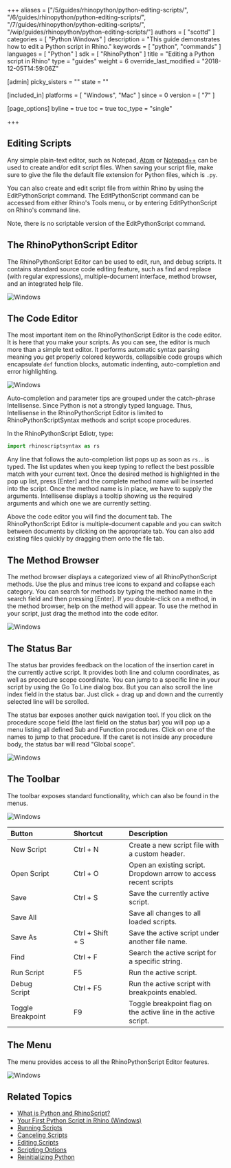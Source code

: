 +++
aliases = ["/5/guides/rhinopython/python-editing-scripts/", "/6/guides/rhinopython/python-editing-scripts/", "/7/guides/rhinopython/python-editing-scripts/", "/wip/guides/rhinopython/python-editing-scripts/"]
authors = [ "scottd" ]
categories = [ "Python Windows" ]
description = "This guide demonstrates how to edit a Python script in Rhino."
keywords = [ "python", "commands" ]
languages = [ "Python" ]
sdk = [ "RhinoPython" ]
title = "Editing a Python script in Rhino"
type = "guides"
weight = 6
override_last_modified = "2018-12-05T14:59:06Z"

[admin]
picky_sisters = ""
state = ""

[included_in]
platforms = [ "Windows", "Mac" ]
since = 0
version = [ "7" ]

[page_options]
byline = true
toc = true
toc_type = "single"

+++

## Editing Scripts

Any simple plain-text editor, such as Notepad, [Atom](https://atom.io/) or [Notepad++](https://notepad-plus-plus.org/) can be used to create and/or edit script files.  When saving your script file, make sure to give the file the default file extension for Python files, which is `.py`.

You can also create and edit script file from within Rhino by using the EditPythonScript command.  The EditPythonScript command can be accessed from either Rhino's Tools menu, or by entering EditPythonScript on Rhino's command line.

Note, there is no scriptable version of the EditPythonScript command.

## The RhinoPythonScript Editor

The RhinoPythonScript Editor can be used to edit, run, and debug scripts. It contains standard source code editing feature, such as find and replace (with regular expressions), multiple-document interface, method browser, and an integrated help file.

<img src="/images/pythoneditor.png" alt="Windows">

## The Code Editor

The most important item on the RhinoPythonScript Editor is the code editor. It is here that you make your scripts. As you can see, the editor is much more than a simple text editor. It performs automatic syntax parsing meaning you get properly colored keywords, collapsible code groups which encapsulate `def` function blocks, automatic indenting, auto-completion and error highlighting.

<img src="/images/pythoneditor-code-editor.png" alt="Windows">

Auto-completion and parameter tips are grouped under the catch-phrase Intellisense. Since Python is not a strongly typed language. Thus, Intellisense in the RhinoPythonScript Editor is limited to RhinoPythonScriptSyntax methods and script scope procedures.

In the RhinoPythonScript Ediotr, type:

```python
import rhinoscriptsyntax as rs
```

Any line that follows the auto-completion list pops up as soon as `rs.`. is typed. The list updates when you keep typing to reflect the best possible match with your current text. Once the desired method is highlighted in the pop up list, press [Enter] and the complete method name will be inserted into the script. Once the method name is in place, we have to supply the arguments. Intellisense displays a tooltip showing us the required arguments and which one we are currently setting.

Above the code editor you will find the document tab. The RhinoPythonScript Editor is multiple-document capable and you can switch between documents by clicking on the appropriate tab. You can also add existing files quickly by dragging them onto the file tab.

## The Method Browser

The method browser displays a categorized view of all RhinoPythonScript methods. Use the plus and minus tree icons to expand and collapse each category. You can search for methods by typing the method name in the search field and then pressing [Enter]. If you double-click on a method, in the method browser, help on the method will appear. To use the method in your script, just drag the method into the code editor.

<img src="/images/pythoneditor-module-browser.png" alt="Windows">

## The Status Bar

The status bar provides feedback on the location of the insertion caret in the currently active script. It provides both line and column coordinates, as well as procedure scope coordinate. You can jump to a specific line in your script by using the Go To Line dialog box. But you can also scroll the line index field in the status bar. Just click + drag up and down and the currently selected line will be scrolled.

The status bar exposes another quick navigation tool. If you click on the procedure scope field (the last field on the status bar) you will pop up a menu listing all defined Sub and Function procedures. Click on one of the names to jump to that procedure. If the caret is not inside any procedure body, the status bar will read "Global scope".

<img src="/images/pythoneditor-output-window.png" alt="Windows">

## The Toolbar

The toolbar exposes standard functionality, which can also be found in the menus.

<img src="/images/pythoneditor-toolbar.png" alt="Windows">

| Button | | |Shortcut | | |  Description |
|:--------|:-:|:-:|:-|:-:|:-:|:--------|
| New Script| | | Ctrl + N | | | Create a new script file with a custom header.   |
| Open Script  | | | Ctrl + O | | | Open an existing script. Dropdown arrow to access recent scripts |
| Save   | | | Ctrl + S | | | Save the currently active script.   |
| Save All   | | |   | | | Save all changes to all loaded scripts.   |
| Save As   | | | Ctrl + Shift + S | | | Save the active script under another file name.   |
| Find   | | | Ctrl + F| | | Search the active script for a specific string.   |
| Run Script  | | | F5 | | | Run the active script.   |
| Debug Script   | | | Ctrl + F5 | | | Run the active script with breakpoints enabled.  |
| Toggle Breakpoint   | | | F9 | | | Toggle breakpoint flag on the active line in the active script.   |

## The Menu

The menu provides access to all the RhinoPythonScript Editor features.

<img src="/images/pythoneditor-menubar.png" alt="Windows">

## Related Topics

- [What is Python and RhinoScript?](/guides/rhinopython/what-is-rhinopython)
- [Your First Python Script in Rhino (Windows)](/guides/rhinopython/your-first-python-script-in-rhino-windows)
- [Running Scripts](/guides/rhinopython/python-running-scripts)
- [Canceling Scripts](/guides/rhinopython/python-canceling-scripts)
- [Editing Scripts](/guides/rhinopython/python-editing-scripts)
- [Scripting Options](/guides/rhinopython/python-scripting-options)
- [Reinitializing Python](/guides/rhinopython/python-scripting-reinitialize)
